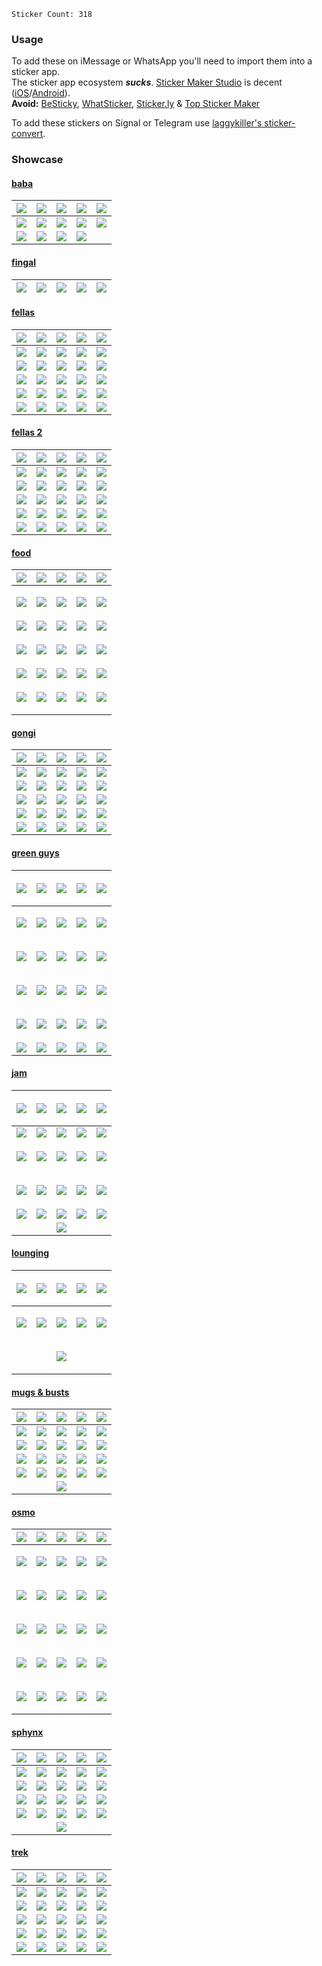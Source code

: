 `Sticker Count: 318`

### Usage

To add these on iMessage or WhatsApp you'll need to import them into a sticker app.  
The sticker app ecosystem ***sucks***. [Sticker Maker Studio](https://getstickerpack.com/) is decent ([iOS](https://apps.apple.com/us/app/sticker-maker-studio/id1443326857)/[Android](https://play.google.com/store/apps/details?id=com.marsvard.stickermakerforwhatsapp)).  
**Avoid:** [BeSticky](https://apps.apple.com/us/app/sticker-maker-besticky/id1457046754), [WhatSticker](https://apps.apple.com/us/app/whatsticker-sticker-maker/id1147094379), [Sticker.ly](https://apps.apple.com/us/app/sticker-ly-sticker-maker/id1458740001) & [Top Sticker Maker](https://apps.apple.com/us/app/top-sticker-maker-wasticker/id938243056)

To add these stickers on Signal or Telegram use [laggykiller's sticker-convert](https://github.com/laggykiller/sticker-convert).

<!-- 
If you know a sticker app that:
- isn't riddled with ads
- supports common filetypes
- let's you reorder stickers
- handles transparency properly
- doesn't require you to pay for basic features
- supports both static & animated stickers in one pack
- optimizes media <500kb until it's >500kb instead of throwing an error

please let me know. I couldn't find one. 
-->

### Showcase

#### [baba](./wastickers/baba.wastickers)

| ![](https://cdn.betterttv.net/emote/65e809fa29f6bac527476fdf/3x.webp) | ![](https://cdn.betterttv.net/emote/65e80aa329f6bac527477020/3x.webp) | ![](https://cdn.betterttv.net/emote/65e80c3829f6bac52747705f/3x.webp) | ![](https://cdn.betterttv.net/emote/65e80ba429f6bac52747704d/3x.webp) | ![](https://cdn.betterttv.net/emote/65e80a9029f6bac527477017/3x.webp) |
|---|---|---|---|---|
| ![](https://cdn.betterttv.net/emote/65e80ac329f6bac527477029/3x.webp) | ![](https://cdn.betterttv.net/emote/65e80d1429f6bac52747707b/3x.webp) | ![](https://cdn.betterttv.net/emote/65e80c5529f6bac527477068/3x.webp) | ![](https://cdn.7tv.app/emote/01HHYHBGBR0004XBBW9ME1SCE1/4x.webp) | ![](https://cdn.betterttv.net/emote/65e80a6a29f6bac527477005/3x.webp) |
| ![](https://cdn.7tv.app/emote/01J1RF47GG000A78Z503AX81KT/4x.webp) | ![](https://cdn.betterttv.net/emote/65e80c2a29f6bac527477056/3x.webp) | ![](https://cdn.betterttv.net/emote/65e80a2529f6bac527476fe9/3x.webp) | ![](https://cdn.betterttv.net/emote/65e80a6129f6bac527476ffb/3x.webp) |   |

#### [fingal](./wastickers/fingal.wastickers)

| ![](https://cdn.betterttv.net/emote/659d0f3a1e735fdf581452cc/3x.webp) | ![](https://cdn.7tv.app/emote/01JY1CQSQFYJ8XSD6137PCTZ7F/4x.webp) | ![](https://cdn.7tv.app/emote/01JY3YY8A9YP9V3KVRHK6Z041T/4x.webp) | ![](https://cdn.7tv.app/emote/01JY4RF8ZKKGJQSWNC0XFAP8P3/4x.webp) | ![](https://cdn.7tv.app/emote/01JY4ZXYY10N1HPSGHV7YQ0A5D/4x.webp) |
|---|---|---|---|---|

#### [fellas](./wastickers/fellas.wastickers)

| ![](https://cdn.7tv.app/emote/01HGZM94V000018ZS8K7127F10/4x.webp)     | ![](https://cdn.7tv.app/emote/01GT0XQG500004J62EZBADHT6K/4x.webp)     | ![](https://cdn.7tv.app/emote/01HQZB6S2G0001WDAXDZ9ZQZ3E/4x.webp)     | ![](https://cdn.7tv.app/emote/01FP6SPEB00001BCZZ99DVK9W5/4x.webp)     | ![](https://cdn.betterttv.net/emote/64db4e502e35fa510001e7ef/3x.webp) |
| --------------------------------------------------------------------- | --------------------------------------------------------------------- | --------------------------------------------------------------------- | --------------------------------------------------------------------- | --------------------------------------------------------------------- |
| ![](https://cdn.7tv.app/emote/01J23QVR30000FQRZQPZ7GJG6C/4x.webp)     | ![](https://cdn.betterttv.net/emote/6583304e655549d9e45d2988/3x.webp) | ![](https://cdn.betterttv.net/emote/6402e59fe1d9a8e7b2885b6a/3x.webp) | ![](https://cdn.betterttv.net/emote/64c02280f91b095709efae9b/3x.webp) | ![](https://cdn.7tv.app/emote/01J5DNV010000CCRB4T3Y0QDHY/4x.webp)     |
| ![](https://cdn.betterttv.net/emote/64b6c76799be8d7f9cdbec6d/3x.webp) | ![](https://cdn.7tv.app/emote/01JGSBGWX6X3BY2RR9DR4DDS81/4x.webp)     | ![](https://cdn.7tv.app/emote/01F6X1FPK00000374S98X97XKC/4x.webp)     | ![](https://cdn.7tv.app/emote/01F5VW2TKR0003RCV2Z6JBHCST/4x.webp)     | ![](https://cdn.betterttv.net/emote/642bda8092641ffc0427acd3/3x.webp) |
| ![](https://cdn.betterttv.net/emote/63d70e8ccf46f037c1937397/3x.webp) | ![](https://cdn.betterttv.net/emote/6402e670e1d9a8e7b2885b83/3x.webp) | ![](https://cdn.betterttv.net/emote/5f38b8f3b2efd65d77e80a3b/3x.webp) | ![](https://cdn.7tv.app/emote/01H9JADJJR0008QVVK15MGJ4NY/4x.webp)     | ![](https://cdn.7tv.app/emote/01FA1DS298000CBKVRMD7V84PD/4x.webp)     |
| ![](https://cdn.7tv.app/emote/01HCGB8FA80003RS1AH84ERC2Y/4x.webp)     | ![](https://cdn.7tv.app/emote/01H0Z109RG0005HNCSM10SZJS9/4x.webp)     | ![](https://cdn.betterttv.net/emote/6473e1778d9baf0ba80f2287/3x.webp) | ![](https://cdn.betterttv.net/emote/5e9f54fdce7cbf62fe15713a/3x.webp) | ![](https://cdn.betterttv.net/emote/64cac52c5f4802d5b15f2059/3x.webp) |
| ![](https://cdn.betterttv.net/emote/64caaf145f4802d5b15f1f2b/3x.webp) | ![](https://cdn.betterttv.net/emote/64b2a98efb5565fe6ead09b6/3x.webp) | ![](https://cdn.betterttv.net/emote/651d06de07be8bd09bf1da1d/3x.webp) | ![](https://cdn.betterttv.net/emote/6583b9e805248d6eaa8b5c4c/3x.webp) | ![](https://cdn.7tv.app/emote/01GCCN64EG000EXFG0ZT5HJG05/4x.webp)     |

#### [fellas 2](./wastickers/fellas%202.wastickers)

| ![](https://cdn.7tv.app/emote/01GPRV67G00009D8SP1972B6Z6/4x.webp) | ![](https://cdn.7tv.app/emote/01HNZ9FRZ00006MJ9E5DCB2Z4K/2x.webp) | ![](https://cdn.betterttv.net/emote/62a14cbbaea70bba060753e5/3x.webp) | ![](https://cdn.7tv.app/emote/01GBFAYKGR000FWWN7MDZZ8XQN/4x.webp) | ![](https://cdn.7tv.app/emote/01J6YSSDRG000CKHTDYB3MANYJ/4x.webp) |
| ----------------------------------------------------------------- | ----------------------------------------------------------------- | --------------------------------------------------------------------- | ----------------------------------------------------------------- | ----------------------------------------------------------------- |
| ![](https://cdn.7tv.app/emote/01J8ZBAF7G0008SGMD5K4B8ZTT/4x.webp) | ![](https://cdn.7tv.app/emote/01GSXCB5PR0000B2571TD8TVD8/4x.webp) | ![](https://cdn.7tv.app/emote/01HH35YN7G0009ZMRM0TQ0G2AJ/4x.webp)     | ![](https://cdn.7tv.app/emote/01FN4W6GH800071FCSB63SBEEA/4x.webp) | ![](https://cdn.7tv.app/emote/01GZQPJB300008KR4D3T6Z4VVV/4x.webp) |
| ![](https://cdn.7tv.app/emote/01H2272AM8000CVRT9DGWRAMCP/4x.webp) | ![](https://cdn.7tv.app/emote/01FJQSW010000FZHS49NWQSYEJ/4x.webp) | ![](https://cdn.7tv.app/emote/01GV6989XR000203NVGJC55S9J/4x.webp)     | ![](https://cdn.7tv.app/emote/01HS24VPX8000BKJ8Q2KW49NDS/4x.webp) | ![](https://cdn.7tv.app/emote/01GNEEB9800006710B46MR7Y59/4x.webp) |
| ![](https://cdn.7tv.app/emote/01F6ZVTNAR0006HH78F280D4TQ/4x.webp) | ![](https://cdn.7tv.app/emote/01H9CA48AR000EKTW7YX78MFRW/4x.webp) | ![](https://cdn.7tv.app/emote/01H7XXRSX8000BFKG18D1TYCRV/4x.webp)     | ![](https://cdn.7tv.app/emote/01JJ7R0GKPXTDVGRJ3NHGGAHX6/4x.webp) | ![](https://cdn.7tv.app/emote/01H8DPGW40000FSPRSEVVJMJPF/4x.webp) |
| ![](https://cdn.7tv.app/emote/01HZ2AQNKR000396FKBWMCF6PM/4x.webp) | ![](https://cdn.7tv.app/emote/01H4TDQCZ8000CFM42WXQQ43CY/4x.webp) | ![](https://cdn.7tv.app/emote/01GWDQTYP8000DK9PQK54JBJZ6/4x.webp)     | ![](https://cdn.7tv.app/emote/01HXF5NC98000AFEVAVTB3A55D/4x.webp) | ![](https://cdn.7tv.app/emote/01FRBEQ2CG000CX2YMMPEBH3FK/4x.webp) |
| ![](https://cdn.7tv.app/emote/01F5PXJWVG00034VRANA2V6JJ5/4x.webp) | ![](https://cdn.7tv.app/emote/01HFKXR91G0007YD9NGVY8SHQ1/4x.webp) | ![](https://cdn.7tv.app/emote/01GR9WXMRR000A0EDPA8PDTFN8/4x.webp)     | ![](https://cdn.7tv.app/emote/01GXKYSGBG000A4FN34W5CETQ7/4x.webp) | ![](https://cdn.7tv.app/emote/01J1WYFJE0000EMV6X5DZ33Z8M/4x.webp) |

#### [food](./wastickers/food.wastickers)

| ![](https://cdn.betterttv.net/emote/6445c8ec0a2b0482277ee14b/3x.webp) | ![](https://cdn.7tv.app/emote/01F9G99278000E0F0BJY6SFHKJ/4x.webp)     | ![](https://cdn.7tv.app/emote/01FJBPR3XG0005ZW4QCZF2K1RG/4x.webp)                           | ![](https://cdn.betterttv.net/emote/5e202f7abca2995f13fb8dd4/3x.webp) | ![](https://cdn.7tv.app/emote/01G08YWPHR000B1QY5NTR418NB/4x.webp)     |
| --------------------------------------------------------------------- | --------------------------------------------------------------------- | ------------------------------------------------------------------------------------------- | --------------------------------------------------------------------- | --------------------------------------------------------------------- |
| ![](https://cdn.betterttv.net/emote/603fb515306b602acc596446/3x.webp) | ![](https://cdn.7tv.app/emote/01GS67F7D80005FP1PKN43SVAA/4x.webp)     | <p align='center'>![](https://cdn.7tv.app/emote/01GNDYG9KR000CRVPJM5ZVWSVY/4x.webp)</p>     | ![](https://cdn.betterttv.net/emote/602b0b3982b7c45eb1c94fc1/3x.webp) | ![](https://cdn.7tv.app/emote/01HT504HW80003C7F52NSBWQ24/4x.webp)     |
| ![](https://cdn.betterttv.net/emote/620cbcce06fd6a9f5be4aff8/3x.webp) | ![](https://cdn.betterttv.net/emote/61c7bf93002cdeedc2209c20/3x.webp) | ![](https://cdn.7tv.app/emote/01HSXWXMY00008M0MHMFYEJ96E/4x.webp)                           | ![](https://cdn.7tv.app/emote/01FDMV0R700002NZED8XNXE2NC/4x.webp)     | ![](https://cdn.7tv.app/emote/01GVD7Q6KR00044N8X9Y3T52QS/4x.webp)     |
| ![](https://cdn.7tv.app/emote/01J2K29EAR000D08M7X51E895W/4x.webp)     | ![](https://cdn.7tv.app/emote/01JDV9HMMCZZYSWNZ8CAKE99E2/4x.webp)     | <p align='center'>![](https://cdn.betterttv.net/emote/63c60ff6999b53d39ed7377d/3x.webp)</p> | ![](https://cdn.7tv.app/emote/01J2GCX2S8000D08M7X51E83NF/4x.webp)     | ![](https://cdn.7tv.app/emote/01J2GC3GDR0004XKCXV7SNYN97/4x.webp)     |
| ![](https://cdn.7tv.app/emote/01J2GDGNQR0006YFK521XXWG38/4x.webp)     | ![](https://cdn.7tv.app/emote/01J2GC42ZG0005H5EVE0TPEAWP/4x.webp)     | ![](https://cdn.7tv.app/emote/01JQVZ5BFPKNNFQAQB79JEXZFN/4x.webp)                           | ![](https://cdn.7tv.app/emote/01JY57JG2RVKJNNY1AASVG993P/2x.webp)     | ![](https://cdn.betterttv.net/emote/62c2ba438fd4516906a8e1b2/3x.webp) |
| ![](https://cdn.7tv.app/emote/01JY90BDA7XR05KFCFFGNDVCVC/2x.webp)     | ![](https://cdn.betterttv.net/emote/6513c34ee1a04f2c77078e3e/3x.webp) | <p align='center'>![](https://cdn.7tv.app/emote/01JYNPMCM5TTN1MAS34J9V06F1/4x.webp)</p>     | ![](https://cdn.7tv.app/emote/01K0RMK4R9C8TEPTECADVBM7JP/4x.webp)     | ![](https://cdn.betterttv.net/emote/620f585a06fd6a9f5be4e138/3x.webp) |

#### [gongi](./wastickers/gongi.wastickers)

| ![](https://cdn.7tv.app/emote/01GQHKYBRR0007HP3X85ZD7WCG/4x.webp)     | ![](https://cdn.betterttv.net/emote/64b0eecffb5565fe6eaced60/3x.webp) | ![](https://cdn.7tv.app/emote/01JE8Z1NTYDMRQ7HM4HZJ48JT4/4x.webp)     | ![](https://cdn.7tv.app/emote/01K0BVGJN3FWV1891W1CDH386F/4x.webp)     | ![](https://cdn.7tv.app/emote/01HYSD4DJ0000396FKBWMCEJYW/2x.webp)     |
| --------------------------------------------------------------------- | --------------------------------------------------------------------- | --------------------------------------------------------------------- | --------------------------------------------------------------------- | --------------------------------------------------------------------- |
| ![](https://cdn.7tv.app/emote/01GWEJXZT00002CCPRV6KPXGW6/4x.webp)     | ![](https://cdn.betterttv.net/emote/60c84739f8b3f62601c3e058/3x.webp) | ![](https://cdn.betterttv.net/emote/61ed07a306fd6a9f5be1cb37/3x.webp) | ![](https://cdn.betterttv.net/emote/5ee54fa0fdee545e30673a45/3x.webp) | ![](https://cdn.betterttv.net/emote/6624a384407bff50d709a71f/3x.webp) |
| ![](https://cdn.7tv.app/emote/01GAN2W85G000A5BXGY3W306GE/4x.webp)     | ![](https://cdn.betterttv.net/emote/65e2cefc3af877b0fd2e3c23/3x.webp) | ![](https://cdn.7tv.app/emote/01JACXKKD800081REZZKQR0T49/4x.webp)     | ![](https://cdn.betterttv.net/emote/638412e5b9076d0aaebd3bb6/2x.webp) | ![](https://cdn.betterttv.net/emote/632d3a32ee60425d31b63c89/3x.webp) |
| ![](https://cdn.betterttv.net/emote/5f96ca79473f4802fe47d176/3x.webp) | ![](https://cdn.7tv.app/emote/01H06303J00000NP82Y2WRXF6C/4x.webp)     | ![](https://cdn.7tv.app/emote/01HRMXQ5200008EJM05NVB2GKY/4x.webp)     | ![](https://cdn.betterttv.net/emote/626d14133c6f14b68846a096/3x.webp) | ![](https://cdn.7tv.app/emote/01JNWWB15PNNKM8F109KPGTKVJ/4x.webp)     |
| ![](https://cdn.7tv.app/emote/01G20WN3B8000BV71FVX4A9YFP/4x.webp)     | ![](https://cdn.betterttv.net/emote/63291f7eee60425d31b5f8bc/3x.webp) | ![](https://cdn.7tv.app/emote/01HPSZTQMR0006EJKWY8X7TGVP/4x.webp)     | ![](https://cdn.7tv.app/emote/01HRA26RGR000B11HAFPEPA5FT/4x.webp)     | ![](https://cdn.7tv.app/emote/01HQJWBVZR000669HTZR527J26/4x.webp)     |
| ![](https://cdn.7tv.app/emote/01GX6M9TRR000DJJ63WGMEA4Z8/4x.webp)     | ![](https://cdn.7tv.app/emote/01H0SQNM9R0005HNCSM10SYJEQ/4x.webp)     | ![](https://cdn.7tv.app/emote/01FS5ZCFG0000500DPPCXJWCP8/4x.webp)     | ![](https://cdn.7tv.app/emote/01G4ZTECKR0002P97QQ94BDSP4/4x.webp)     | ![](https://cdn.7tv.app/emote/01G3C7CTS8000DSQYHZEZBYRH9/4x.webp)     |

#### [green guys](./wastickers/green%20guys.wastickers)

| <p align='center'>![](https://cdn.7tv.app/emote/01JS4F4ACTN751QS6VNW9DCC0S/4x.webp)</p> | ![](https://cdn.7tv.app/emote/01H7RF1WQG000CAVYG5N0Z628V/4x.webp)     | ![](https://cdn.betterttv.net/emote/64d08d4cd7f90f6b7572fbe1/3x.webp)                                     | <p align='center'>![](https://cdn.betterttv.net/emote/652489cbeb5019962cdd9d4b/3x.webp)</p> | ![](https://cdn.7tv.app/emote/01GZW73GYG000FD828KA0X4HJX/4x.webp)     |
| --------------------------------------------------------------------------------------- | --------------------------------------------------------------------- | --------------------------------------------------------------------------------------------------------- | ------------------------------------------------------------------------------------------- | --------------------------------------------------------------------- |
| <p align='right'>![](https://cdn.7tv.app/emote/01J58P55C800082PCYH2WBKR7H/4x.webp)</p>  | ![](https://cdn.7tv.app/emote/01HMSZ73C000070FCM1Q64RB0D/4x.webp)     | ![](https://cdn.7tv.app/emote/01H16FA16G0005EZED5J0EY7KN/4x.webp)                                         | <p align='center'>![](https://cdn.7tv.app/emote/01HC0K2XW8000EG661N979Y0S7/4x.webp)</p>     | ![](https://cdn.7tv.app/emote/01HSSNRCQG0008BE7P9PRPD4NN/4x.webp)     |
| ![](https://cdn.7tv.app/emote/01HSYNY17R0008NBPM0BA6DCZF/4x.webp)                       | ![](https://cdn.betterttv.net/emote/66019a370ba1f48327ab9cbe/3x.webp) | ![](https://static-cdn.jtvnw.net/emoticons/v2/emotesv2_3090db498f2e4e58b6bd533cba5aa3fb/default/dark/3.0) | <p align='center'>![](https://cdn.7tv.app/emote/01HNC2ZN0G0009638NKX89N2X3/4x.webp)</p>     | ![](https://cdn.7tv.app/emote/01J8Z9CTJG000D15QN0BDGMQHZ/4x.webp)     |
| <p align='center'>![](https://cdn.7tv.app/emote/01JDREXK30BCFK035FCVMRA2D3/4x.webp)</p> | ![](https://cdn.7tv.app/emote/01HVR5EP600007WE5ZJ2SRE1JT/4x.webp)     | ![](https://cdn.7tv.app/emote/01HBH2TRV0000ECTPKPBM89E9V/4x.webp)                                         | ![](https://cdn.betterttv.net/emote/66a9889840dcddfdbeb0fef9/3x.webp)                       | ![](https://cdn.7tv.app/emote/01JFXD2ERYCGSRHFJPGH5HGZM8/4x.webp)     |
| <p align='center'>![](https://cdn.7tv.app/emote/01J2ZW6HD000025HNEJSHHEEAM/4x.webp)</p> | ![](https://cdn.7tv.app/emote/01F9MAHY3G000510RDD251WVW8/4x.webp)     | ![](https://cdn.7tv.app/emote/01FXXYG4K8000B09ZDT0P8R9CS/4x.webp)                                         | ![](https://cdn.7tv.app/emote/01H35C12K0000B7ZDP6YFHWF4K/4x.webp)                           | ![](https://cdn.betterttv.net/emote/620f585a06fd6a9f5be4e138/3x.webp) |
| ![](https://cdn.7tv.app/emote/01J01DT6HR0001FS1SRKBA6D0Y/4x.webp)                       | ![](https://cdn.betterttv.net/emote/61541b0cb63cc97ee6d3de73/3x.webp) | ![](https://cdn.betterttv.net/emote/62faff18ecbd418154242584/3x.webp)                                     | ![](https://cdn.betterttv.net/emote/623acc0406fd6a9f5be7ce41/3x.webp)                       | ![](https://cdn.betterttv.net/emote/6173cf3b78e76c144f05fe89/3x.webp) |

#### [jam](./wastickers/jam.wastickers)

| ![](https://cdn.7tv.app/emote/01HR62GJPR000237GKEKS2YWMW/4x.webp)     | <p align='center'>![](https://cdn.betterttv.net/emote/64154bed26addb58234aaa11/3x.webp)</p> | ![](https://cdn.betterttv.net/emote/643252eba3c841a2f9ef6b37/3x.webp) | <p align='center'>![](https://cdn.7tv.app/emote/01J662HJD8000B1N2JYV35M3RT/4x.webp)</p>     | ![](https://cdn.7tv.app/emote/01GZYJWZ6R000D81ZGQH0KPFRP/4x.webp)     |
| --------------------------------------------------------------------- | ------------------------------------------------------------------------------------------- | --------------------------------------------------------------------- | ------------------------------------------------------------------------------------------- | --------------------------------------------------------------------- |
| ![](https://cdn.betterttv.net/emote/5f4e00c73769246c0320cab2/3x.webp) | ![](https://cdn.betterttv.net/emote/5f49a59868d9d86c020d511a/3x.webp)                       | ![](https://cdn.betterttv.net/emote/63036c8eecbd4181542484f9/3x.webp) | ![](https://cdn.7tv.app/emote/01JGXBX6154PG5VCWCDNCP0943/4x.webp)                           | ![](https://cdn.7tv.app/emote/01FD8M01Z00005YCVRXRSN00VW/4x.webp)     |
| ![](https://cdn.7tv.app/emote/01GAV5307R0006QG2RQGQFBMB0/4x.webp)     | <p align='center'>![](https://cdn.7tv.app/emote/01GCZP1ZV8000799Z2Q7J8RNFM/4x.webp)</p>     | ![](https://cdn.7tv.app/emote/01H71GDB9G000D7KSF3J6CMMK4/4x.webp)     | <p align='center'>![](https://cdn.betterttv.net/emote/5eebf520924aa35e32a85447/3x.webp)</p> | ![](https://cdn.7tv.app/emote/01G3EF159000068RCV6YVN39P2/4x.webp)     |
| ![](https://cdn.betterttv.net/emote/6229ac7d06fd6a9f5be6b3ac/3x.webp) | <p align='center'>![](https://cdn.7tv.app/emote/01F6NXNZ3G0009HVYB9XMTDTS6/4x.webp)</p>     | ![](https://cdn.7tv.app/emote/01J3SGNJH80008PT8PKHDP90FQ/4x.webp)     | <p align='center'>![](https://cdn.7tv.app/emote/01H3MTWHY80008TR9VS7H7HK6M/4x.webp)</p>     | ![](https://cdn.7tv.app/emote/01GV09RA78000CGWVNBSKSX33Q/4x.webp)     |
| ![](https://cdn.7tv.app/emote/01F6QV6G8R0000TEKRM6BFG0Z3/4x.webp)     | ![](https://cdn.7tv.app/emote/01HXS7YCWG0001PYJSAFPXWAK7/4x.webp)                           | ![](https://cdn.7tv.app/emote/01FYQZVG280006SX8JX4TD7SJA/4x.webp)     | ![](https://cdn.7tv.app/emote/01G1GXCR380004YN3NKDRR9QHD/2x.webp)                           | ![](https://cdn.betterttv.net/emote/63e4728a7b3e63779e666353/3x.webp) |
|                                                                       |                                                                                             | ![](https://cdn.betterttv.net/emote/5ad22a7096065b6c6bddf7f3/3x.webp) |                                                                                             |                                                                       |

#### [lounging](./wastickers/lounging.wastickers)

| ![](https://cdn.7tv.app/emote/01GT6K64N00001GW3P40Z5FYT1/4x.webp)                       | ![](https://cdn.7tv.app/emote/01J3SCQCEG0008DAM5HZ50FA3N/4x.webp) | ![](https://cdn.betterttv.net/emote/656b5ed30b9050a8cf915484/3x.webp)                  | ![](https://cdn.betterttv.net/emote/64a114876616f63095b82ae3/3x.webp)                 | <p align='right'>![](https://cdn.betterttv.net/emote/5ec18c83813f921693562185/3x.webp)</p> |
| --------------------------------------------------------------------------------------- | ----------------------------------------------------------------- | -------------------------------------------------------------------------------------- | ------------------------------------------------------------------------------------- | ------------------------------------------------------------------------------------------ |
| <p align='center'>![](https://cdn.7tv.app/emote/01FJJASFR8000FZHS49NWQSEGM/4x.webp)</p> | ![](https://cdn.7tv.app/emote/01JEWFPJXFBKB8THVR8MMXJ6K0/4x.webp) | <p align='right'>![](https://cdn.7tv.app/emote/01J8773V000006G7P3TC1QDN2K/4x.webp)</p> | <p align='left'>![](https://cdn.7tv.app/emote/01K0HWN03A9W6MSEXV6T0MZYTD/4x.webp)</p> | <p align='right'>![](https://cdn.7tv.app/emote/01FD2KWK70000D50DC80GY1B2C/4x.webp)</p>     |
|                                                                                         |                                                                   | <p align='right'>![](https://cdn.7tv.app/emote/01JDREXK30BCFK035FCVMRA2D3/4x.webp)</p> |                                                                                       |                                                                                            |

#### [mugs & busts](./wastickers/mugs%20&%20busts.wastickers)

| ![](https://cdn.7tv.app/emote/01J4H243MR0003Y10NN74KY75B/4x.webp)     | ![](https://cdn.7tv.app/emote/01J4H26QM80002RMX4J3WEJP4A/4x.webp) | ![](https://cdn.7tv.app/emote/01J4H27WQR0008DAM5HZ50GR2J/4x.webp)                                         | ![](https://cdn.7tv.app/emote/01J4H2B8580008XRFEW2M3KHCR/4x.webp)     | ![](https://cdn.betterttv.net/emote/61944f5454f3344f8805f538/3x.webp)                                     |
| --------------------------------------------------------------------- | ----------------------------------------------------------------- | --------------------------------------------------------------------------------------------------------- | --------------------------------------------------------------------- | --------------------------------------------------------------------------------------------------------- |
| ![](https://cdn.betterttv.net/emote/62e38902d991a3e26c138a5d/3x.webp) | ![](https://cdn.7tv.app/emote/01J4H2AAVR0000E62RNK51NQDF/4x.webp) | ![](https://cdn.7tv.app/emote/01J4H2C4FG0000E62RNK51NQDK/4x.webp)                                         | ![](https://cdn.7tv.app/emote/01J4H2DP980008PT8PKHDPAF9H/4x.webp)     | ![](https://cdn.betterttv.net/emote/63a81b2691ab7f35abe0698c/3x.webp)                                     |
| ![](https://cdn.7tv.app/emote/01J4H2EASG000DF3H93GN6GZTE/4x.webp)     | ![](https://cdn.7tv.app/emote/01JMPCT2NDNS5A70B8RSW1JT8E/4x.webp) | ![](https://cdn.7tv.app/emote/01J4H2EPGG0004SVBK6PNC2X27/4x.webp)                                         | ![](https://cdn.7tv.app/emote/01J4J44FRR000FEMV6VS56NC83/4x.webp)     | ![](https://cdn.7tv.app/emote/01J4J454900001DGT2QS6WKCGP/4x.webp)                                         |
| ![](https://cdn.7tv.app/emote/01J4J45TQR000DF3H93GN6H288/4x.webp)     | ![](https://cdn.7tv.app/emote/01J4J4H058000FEMV6VS56NC8Q/4x.webp) | ![](https://static-cdn.jtvnw.net/emoticons/v2/emotesv2_49aa3933a9e7435b9c2a0210554a4265/default/dark/3.0) | ![](https://cdn.betterttv.net/emote/6131e53caf28e956864ba8a0/3x.webp) | ![](https://static-cdn.jtvnw.net/emoticons/v2/emotesv2_1c09fae8d05043bc98f007b22b0ceb4d/default/dark/3.0) |
| ![](https://cdn.7tv.app/emote/01J4J4V98G0002D1ZK694P1Y14/4x.webp)     | ![](https://cdn.7tv.app/emote/01J4J4WFB80007R4Z6XBDE5191/4x.webp) | ![](https://cdn.7tv.app/emote/01J4J4XHH00007828BBQM4MKAM/4x.webp)                                         | ![](https://cdn.7tv.app/emote/01J4J4Y05R000C2GEFGAWK30EH/4x.webp)     | ![](https://cdn.7tv.app/emote/01J4J4YGS000097R0620D3YRRJ/4x.webp)                                         |
|                                                                       |                                                                   | ![](https://cdn.7tv.app/emote/01J4J52ZBG0008XRFEW2M3KM56/4x.webp)                                         |                                                                       |                                                                                                           |

#### [osmo](./wastickers/osmo.wastickers)

| ![](https://cdn.betterttv.net/emote/665e3c1ee47776776a3b4fe3/3x.webp) | ![](https://cdn.betterttv.net/emote/6679117d0dbb1927aea7611c/3x.webp) | ![](https://cdn.7tv.app/emote/01K156MYADN7NC230EYD30GGE4/4x.webp)                                                               | ![](https://static-cdn.jtvnw.net/emoticons/v2/emotesv2_32db2440351a443bbf8ff92859697da2/default/dark/3.0) | ![](https://cdn.7tv.app/emote/01JPJFBP7ZDNY1V2HNX54YP6BZ/4x.webp)                     |
| --------------------------------------------------------------------- | --------------------------------------------------------------------- | ------------------------------------------------------------------------------------------------------------------------------- | --------------------------------------------------------------------------------------------------------- | ------------------------------------------------------------------------------------- |
| ![](https://cdn.7tv.app/emote/01JPJF6XM9B04V07HN0JBBMHPM/4x.webp)     | ![](https://cdn.7tv.app/emote/01JKRK1NQYP53GGJVCPYRYZCJ4/4x.webp)     | <p align='center'>![](https://static-cdn.jtvnw.net/emoticons/v2/emotesv2_0135e9d8d7d644239e72f92dacaee8c3/default/dark/3.0)</p> | ![](https://cdn.7tv.app/emote/01JY3FFDA8YSHFCAY482J7TD1B/4x.webp)                                         | ![](https://cdn.7tv.app/emote/01JKRK01BDY2MW5DPESV30S0X0/4x.webp)                     |
| ![](https://cdn.7tv.app/emote/01J89RFN8G0001NDPTMGEE300Z/4x.webp)     | ![](https://cdn.7tv.app/emote/01J8PW4HW00006G7P3TC1QES1W/4x.webp)     | <p align='center'>![](https://cdn.7tv.app/emote/01JCQAM8SMSDHNM2P325CQYCBR/4x.webp)</p>                                         | ![](https://cdn.betterttv.net/emote/6569ab45ca5f752de0123387/3x.webp)                                     | ![](https://cdn.7tv.app/emote/01JYFT2PRF2416031CPZA9WNN6/4x.webp)                     |
| ![](https://cdn.7tv.app/emote/01JDRYK2984KHZ9NKMCGVS849C/4x.webp)     | ![](https://cdn.betterttv.net/emote/651e50ff302faacef47e8d1c/3x.webp) | <p align='center'>![](https://cdn.7tv.app/emote/01J8PV8EER000E0691W9XKCQE4/4x.webp)</p>                                         | ![](https://cdn.7tv.app/emote/01J7ZEXWDG000D15QN0BDGJJCK/4x.webp)                                         | ![](https://cdn.7tv.app/emote/01J8XQEG300001V26HAKQBEARX/4x.webp)                     |
| ![](https://cdn.betterttv.net/emote/6512745ee1a04f2c77077f4d/3x.webp) | ![](https://cdn.7tv.app/emote/01JFS94PGB1CJ7RFF2TMHVXY3X/4x.webp)     | <p align='left'>![](https://cdn.7tv.app/emote/01JS69087VHFEFGMHN8KFH5YNW/4x.webp)</p>                                           | ![](https://cdn.7tv.app/emote/01JMRVQ1G3YNZ5BJZSKXRW2J8W/4x.webp)                                         | ![](https://cdn.7tv.app/emote/01J730G07R000F98ZYBBPBG3C8/4x.webp)                     |
| ![](https://cdn.7tv.app/emote/01J8XTNJXG0001NDPTMGEE4JK1/4x.webp)     | ![](https://cdn.7tv.app/emote/01J8Y1QZ200006G7P3TC1QFAWQ/4x.webp)     | ![](https://cdn.7tv.app/emote/01J6NEKV8R0004C8HA5QGJ2234/2x.webp)                                                               | ![](https://cdn.7tv.app/emote/01J66TXT600004CHE4PEAWP79V/4x.webp)                                         | <p align='left'>![](https://cdn.7tv.app/emote/01K0HWN03A9W6MSEXV6T0MZYTD/4x.webp)</p> |

#### [sphynx](./wastickers/sphynx.wastickers)

| ![](https://cdn.betterttv.net/emote/65dedf1c740b08ae83467c96/3x.webp) | ![](https://cdn.betterttv.net/emote/65dedeb6740b08ae83467c8d/3x.webp) | ![](https://cdn.7tv.app/emote/01JNJJT230T9MPBCPAMEY9CYRP/4x.webp)     | ![](https://cdn.betterttv.net/emote/63b51e3392686dedce34b861/3x.webp) | ![](https://cdn.betterttv.net/emote/63ba7738635f95f31d665767/3x.webp) |
| --------------------------------------------------------------------- | --------------------------------------------------------------------- | --------------------------------------------------------------------- | --------------------------------------------------------------------- | --------------------------------------------------------------------- |
| ![](https://cdn.betterttv.net/emote/65e809fa29f6bac527476fdf/3x.webp) | ![](https://cdn.betterttv.net/emote/64ee7f2aadffe8b3acb0373c/3x.webp) | ![](https://cdn.betterttv.net/emote/62f5f5deecbd41815423e46b/3x.webp) | ![](https://cdn.betterttv.net/emote/6392d6aa91ab7f35abdf0b0b/3x.webp) | ![](https://cdn.betterttv.net/emote/63bd0019fe8d4fa5f523de67/3x.webp) |
| ![](https://cdn.betterttv.net/emote/62e45b92d991a3e26c1396ec/3x.webp) | ![](https://cdn.betterttv.net/emote/62e45b6cd991a3e26c1396e7/3x.webp) | ![](https://cdn.7tv.app/emote/01G3HAK058000DSQYHZEZBZ2CV/4x.webp)     | ![](https://cdn.betterttv.net/emote/64ee7fbeadffe8b3acb03774/3x.webp) | ![](https://cdn.betterttv.net/emote/64ee7f46adffe8b3acb03747/3x.webp) |
| ![](https://cdn.betterttv.net/emote/60557b3f306b602acc5a0505/3x.webp) | ![](https://cdn.betterttv.net/emote/64ee7f7fadffe8b3acb03759/3x.webp) | ![](https://cdn.betterttv.net/emote/64363c7e48b8cab3008403ef/3x.webp) | ![](https://cdn.betterttv.net/emote/64ee7f64adffe8b3acb03750/3x.webp) | ![](https://cdn.7tv.app/emote/01JQK6YT7WYXPKTE7VZV917MXX/4x.webp)     |
| ![](https://cdn.betterttv.net/emote/64338e8d48b8cab30083d144/3x.webp) | ![](https://cdn.betterttv.net/emote/62456d373c6f14b688440051/3x.webp) | ![](https://cdn.7tv.app/emote/01FKK7PV880008TM5NY9QEFBE3/4x.webp)     | ![](https://cdn.betterttv.net/emote/613025a6af28e956864b703f/3x.webp) | ![](https://cdn.frankerfacez.com/emote/354745/4)                      |
|                                                                       |                                                                       | ![](https://cdn.7tv.app/emote/01J8773V000006G7P3TC1QDN2K/4x.webp)     |                                                                       |                                                                       |

#### [trek](./wastickers/trek.wastickers)

| ![](https://cdn.7tv.app/emote/01GDVMMCRR000EAE724GCD198D/4x.webp)     | ![](https://cdn.betterttv.net/emote/60c5bc09f8b3f62601c3d1ea/3x.webp) | ![](https://cdn.betterttv.net/emote/5fdc7773a926f43485cebbf3/3x.webp) | ![](https://cdn.betterttv.net/emote/60d3c52e8ed8b373e421890c/3x.webp) | ![](https://cdn.7tv.app/emote/01GDVMFY680006CFN76B0FF2DR/4x.webp)     |
| --------------------------------------------------------------------- | --------------------------------------------------------------------- | --------------------------------------------------------------------- | --------------------------------------------------------------------- | --------------------------------------------------------------------- |
| ![](https://cdn.betterttv.net/emote/60188e23df6a0665f275b160/3x.webp) | ![](https://cdn.betterttv.net/emote/60557d2b306b602acc5a050b/3x.webp) | ![](https://cdn.betterttv.net/emote/6129f53baf28e956864a9271/3x.webp) | ![](https://cdn.betterttv.net/emote/60d2b13c8ed8b373e4218239/3x.webp) | ![](https://cdn.betterttv.net/emote/631bf36f8d54637377070fe2/3x.webp) |
| ![](https://cdn.betterttv.net/emote/62109f1606fd6a9f5be4f80b/3x.webp) | ![](https://cdn.betterttv.net/emote/62f609c2ecbd41815423e4c1/3x.webp) | ![](https://cdn.betterttv.net/emote/6402e6a6e1d9a8e7b2885b8c/3x.webp) | ![](https://cdn.betterttv.net/emote/6402e7bfe1d9a8e7b2885b95/3x.webp) | ![](https://cdn.7tv.app/emote/01H6TJHZKG00049XSVR28FKWHF/4x.webp)     |
| ![](https://cdn.betterttv.net/emote/6120bcc776ea4e2b9f7878b8/3x.webp) | ![](https://cdn.betterttv.net/emote/616d14bd054a252a431f90b7/3x.webp) | ![](https://cdn.betterttv.net/emote/6190b4b754f3344f88059691/3x.webp) | ![](https://cdn.betterttv.net/emote/6193592b54f3344f8805db5e/3x.webp) | ![](https://cdn.betterttv.net/emote/6094e5c239b5010444d0d13e/3x.webp) |
| ![](https://cdn.betterttv.net/emote/623acaef06fd6a9f5be7ce16/3x.webp) | ![](https://cdn.betterttv.net/emote/62f5fe49ecbd41815423e4a5/3x.webp) | ![](https://cdn.betterttv.net/emote/62aed5676ef7a5f0b7df74f3/3x.webp) | ![](https://cdn.betterttv.net/emote/60daa5938ed8b373e421b158/3x.webp) | ![](https://cdn.betterttv.net/emote/61162df176ea4e2b9f76f34c/3x.webp) |
| ![](https://cdn.betterttv.net/emote/6663e49716c487b7f7a63025/3x.webp) | ![](https://cdn.betterttv.net/emote/5faf0a94f32aa26441c8a276/3x.webp) | ![](https://cdn.betterttv.net/emote/62f5f8e2ecbd41815423e48b/3x.webp) | ![](https://cdn.betterttv.net/emote/60546504306b602acc59fc05/3x.webp) | ![](https://cdn.betterttv.net/emote/623ac65a06fd6a9f5be7cdc8/3x.webp) |

